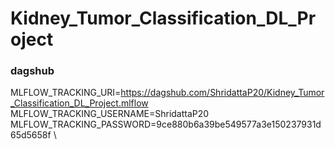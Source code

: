 # Kidney_Tumor_Classification_DL_Project


### dagshub

MLFLOW_TRACKING_URI=https://dagshub.com/ShridattaP20/Kidney_Tumor_Classification_DL_Project.mlflow \
MLFLOW_TRACKING_USERNAME=ShridattaP20 \
MLFLOW_TRACKING_PASSWORD=9ce880b6a39be549577a3e150237931d65d5658f \